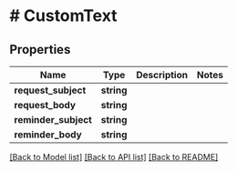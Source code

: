 # # CustomText

## Properties

Name | Type | Description | Notes
------------ | ------------- | ------------- | -------------
**request_subject** | **string** |  |
**request_body** | **string** |  |
**reminder_subject** | **string** |  |
**reminder_body** | **string** |  |

[[Back to Model list]](../../README.md#models) [[Back to API list]](../../README.md#endpoints) [[Back to README]](../../README.md)
